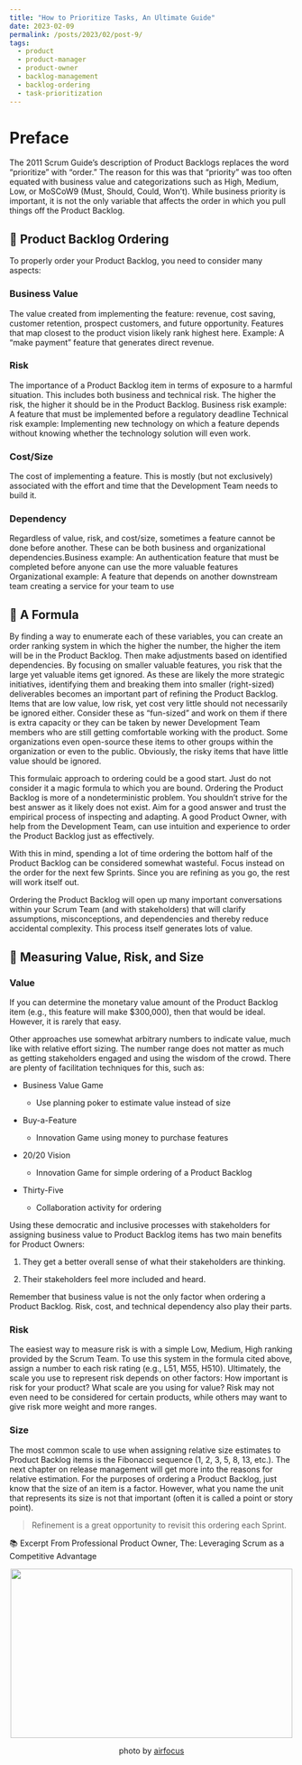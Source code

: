 ```yaml
---
title: "How to Prioritize Tasks, An Ultimate Guide"
date: 2023-02-09
permalink: /posts/2023/02/post-9/
tags:
  - product
  - product-manager
  - product-owner
  - backlog-management
  - backlog-ordering
  - task-prioritization 
---
```


Preface
======
The 2011 Scrum Guide’s description of Product Backlogs replaces the word “prioritize” with “order.” The reason for this was that “priority” was too often equated with business value and categorizations such as High, Medium, Low, or MoSCoW9 (Must, Should, Could, Won’t). While business priority is important, it is not the only variable that affects the order in which you pull things off the Product Backlog.


## 📏 Product Backlog Ordering

To properly order your Product Backlog, you need to consider many aspects:

### Business Value

The value created from implementing the feature: revenue, cost saving, customer retention, prospect customers, and future opportunity. Features that map closest to the product vision likely rank highest here. Example: A “make payment” feature that generates direct revenue.

### Risk

The importance of a Product Backlog item in terms of exposure to a harmful situation. This includes both business and technical risk. The higher the risk, the higher it should be in the Product Backlog. Business risk example: A feature that must be implemented before a regulatory deadline Technical risk example: Implementing new technology on which a feature depends without knowing whether the technology solution will even work.

### Cost/Size

The cost of implementing a feature. This is mostly (but not exclusively) associated with the effort and time that the Development Team needs to build it.

### Dependency

Regardless of value, risk, and cost/size, sometimes a feature cannot be done before another. These can be both business and organizational dependencies.Business example: An authentication feature that must be completed before anyone can use the more valuable features Organizational example: A feature that depends on another downstream team creating a service for your team to use

## 🧪 A Formula

By finding a way to enumerate each of these variables, you can create an order ranking system in which the higher the number, the higher the item will be in the Product Backlog. Then make adjustments based on identified dependencies. By focusing on smaller valuable features, you risk that the large yet valuable items get ignored. As these are likely the more strategic initiatives, identifying them and breaking them into smaller (right-sized) deliverables becomes an important part of refining the Product Backlog. Items that are low value, low risk, yet cost very little should not necessarily be ignored either. Consider these as “fun-sized” and work on them if there is extra capacity or they can be taken by newer Development Team members who are still getting comfortable working with the product. Some organizations even open-source these items to other groups within the organization or even to the public. Obviously, the risky items that have little value should be ignored.

This formulaic approach to ordering could be a good start. Just do not consider it a magic formula to which you are bound. Ordering the Product Backlog is more of a nondeterministic problem. You shouldn’t strive for the best answer as it likely does not exist. Aim for a good answer and trust the empirical process of inspecting and adapting. A good Product Owner, with help from the Development Team, can use intuition and experience to order the Product Backlog just as effectively.

With this in mind, spending a lot of time ordering the bottom half of the Product Backlog can be considered somewhat wasteful. Focus instead on the order for the next few Sprints. Since you are refining as you go, the rest will work itself out.
         
Ordering the Product Backlog will open up many important conversations within your Scrum Team (and with stakeholders) that will clarify assumptions, misconceptions, and dependencies and thereby reduce accidental complexity. This process itself generates lots of value.

## 📐 Measuring Value, Risk, and Size

### Value

If you can determine the monetary value amount of the Product Backlog item (e.g., this feature will make $300,000), then that would be ideal. However, it is rarely that easy.
            
Other approaches use somewhat arbitrary numbers to indicate value, much like with relative effort sizing. The number range does not matter as much as getting stakeholders engaged and using the wisdom of the crowd. There are plenty of facilitation techniques for this, such as:

* Business Value Game
         
    * Use planning poker to estimate value instead of size
         
* Buy-a-Feature
         
    * Innovation Game using money to purchase features
         
* 20/20 Vision
         
    * Innovation Game for simple ordering of a Product Backlog
         
* Thirty-Five
         
    * Collaboration activity for ordering
         
Using these democratic and inclusive processes with stakeholders for assigning business value to Product Backlog items has two main benefits for Product Owners:

1. They get a better overall sense of what their stakeholders are thinking.

2. Their stakeholders feel more included and heard.

Remember that business value is not the only factor when ordering a Product Backlog. Risk, cost, and technical dependency also play their parts.

### Risk

The easiest way to measure risk is with a simple Low, Medium, High ranking provided by the Scrum Team. To use this system in the formula cited above, assign a number to each risk rating (e.g., L51, M55, H510). Ultimately, the scale you use to represent risk depends on other factors: How important is risk for your product? What scale are you using for value? Risk may not even need to be considered for certain products, while others may want to give risk more weight and more ranges.

### Size

The most common scale to use when assigning relative size estimates to Product Backlog items is the Fibonacci sequence (1, 2, 3, 5, 8, 13, etc.). The next chapter on release management will get more into the reasons for relative estimation. For the purposes of ordering a Product Backlog, just know that the size of an item is a factor. However, what you name the unit that represents its size is not that important (often it is called a point or story point).

> Refinement is a great opportunity to revisit this ordering each Sprint.

📚 Excerpt From Professional Product Owner, The: Leveraging Scrum as a Competitive Advantage

<p align="center">
<img src="https://images.unsplash.com/photo-1630673489068-d329fa4e2767?ixlib=rb-4.0.3&ixid=MnwxMjA3fDB8MHxwaG90by1wYWdlfHx8fGVufDB8fHx8&auto=format&fit=crop&w=1470&q=80" width="500" height="300">
</p>
<p align="center">
photo by <a href="https://unsplash.com/@airfocus">airfocus</a>
</p>